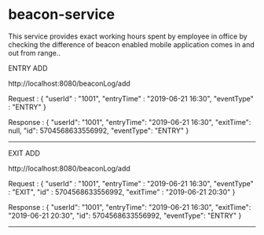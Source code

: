 # beacon-service
This service provides exact working hours spent by employee in office by checking the difference of beacon enabled mobile application comes in and out from range..

ENTRY ADD 

http://localhost:8080/beaconLog/add

Request :
{
	"userId" : "1001",
	"entryTime" : "2019-06-21 16:30",
	"eventType" : "ENTRY"
}

Response :
{
    "userId": "1001",
    "entryTime": "2019-06-21 16:30",
    "exitTime": null,
    "id": 5704568633556992,
    "eventType": "ENTRY"
}

-------------

EXIT ADD

http://localhost:8080/beaconLog/add

Request :
{
	"userId" : "1001",
	"entryTime" : "2019-06-21 16:30",
	"eventType" : "EXIT",
	"id" : 5704568633556992,
	"exitTime" : "2019-06-21 20:30"
}

Response :
{
    "userId": "1001",
    "entryTime": "2019-06-21 16:30",
    "exitTime": "2019-06-21 20:30",
    "id": 5704568633556992,
    "eventType": "ENTRY"
}


--------------
